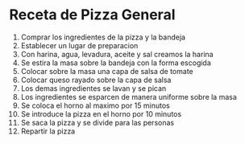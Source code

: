 Receta de Pizza General
=======================

1. Comprar los ingredientes de la pizza y la bandeja
2. Establecer un lugar de preparacion
3. Con harina, agua, levadura, aceite y sal creamos la harina
4. Se estira la masa sobre la bandeja con la forma escogida
5. Colocar sobre la masa una capa de salsa de tomate
6. Colocar queso rayado sobre la capa de salsa
7. Los demas ingredientes se lavan y se pican
8. Los ingredientes se esparcen de manera uniforme sobre la masa
9. Se coloca el horno al maximo por 15 minutos
10. Se introduce la pizza en el horno por 10 minutos
11. Se saca la pizza y se divide para las personas
12. Repartir la pizza
